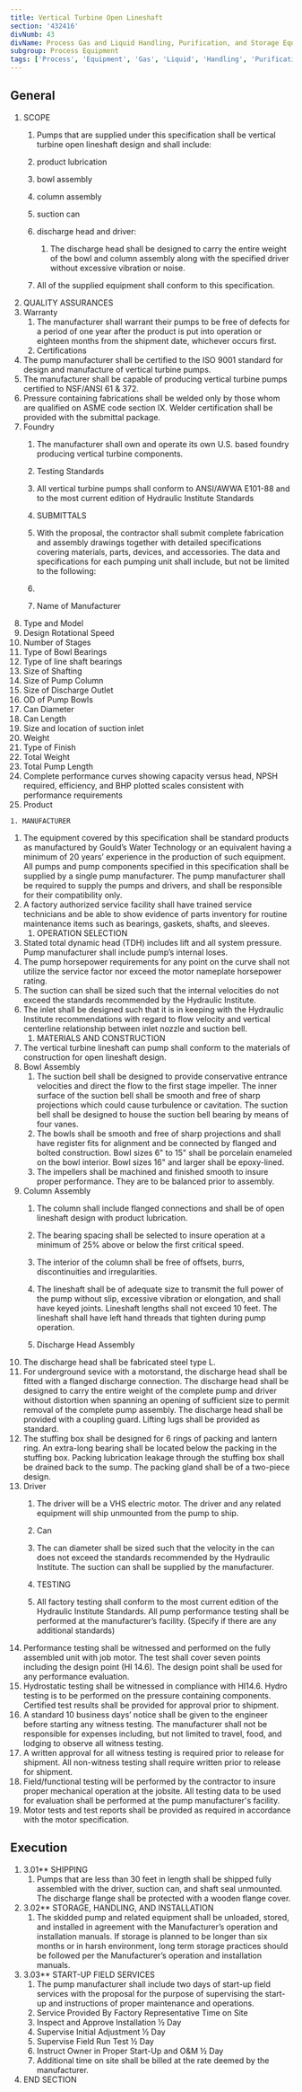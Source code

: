 ```yaml
---
title: Vertical Turbine Open Lineshaft
section: '432416'
divNumb: 43
divName: Process Gas and Liquid Handling, Purification, and Storage Equipment
subgroup: Process Equipment
tags: ['Process', 'Equipment', 'Gas', 'Liquid', 'Handling', 'Purification', 'Storage', 'Vertical', 'Turbine', 'Open', 'Lineshaft']
---
```


## General

1. SCOPE
   1. Pumps that are supplied under this specification shall be vertical turbine open lineshaft design and shall include:
	1. product lubrication
	2. bowl assembly
	3. column assembly
	4. suction can
	5. discharge head and driver:
		1. The discharge head shall be designed to carry the entire weight of the bowl and column assembly along with the specified driver without excessive vibration or noise.

   1. All of the supplied equipment shall conform to this specification.
1. QUALITY ASSURANCES
2. Warranty
    1. The manufacturer shall warrant their pumps to be free of defects for a period of one year after the product is put into operation or eighteen months from the shipment date, whichever occurs first.
   1. Certifications
2. The pump manufacturer shall be certified to the ISO 9001 standard for design and manufacture of vertical turbine pumps.
3. The manufacturer shall be capable of producing vertical turbine pumps certified to NSF/ANSI 61 & 372.
4. Pressure containing fabrications shall be welded only by those whom are qualified on ASME code section IX. Welder certification shall be provided with the submittal package.
5. Foundry
	1. The manufacturer shall own and operate its own U.S. based foundry producing vertical turbine components.

   1. Testing Standards
    1. All vertical turbine pumps shall conform to ANSI/AWWA E101-88 and to the most current edition of Hydraulic Institute Standards

	1. SUBMITTALS
   1. With the proposal, the contractor shall submit complete fabrication and assembly drawings together with detailed specifications covering materials, parts, devices, and accessories. The data and specifications for each pumping unit shall include, but not be limited to the following:
    1. 
   1. Name of Manufacturer
2. Type and Model
3. Design Rotational Speed
4. Number of Stages
5. Type of Bowl Bearings
6. Type of line shaft bearings
7. Size of Shafting
8. Size of Pump Column
9. Size of Discharge Outlet
10. OD of Pump Bowls
11. Can Diameter
12. Can Length
13. Size and location of suction inlet 
14. Weight
15. Type of Finish
16. Total Weight
17. Total Pump Length
18. Complete performance curves showing capacity versus head, NPSH required, efficiency, and BHP plotted scales consistent with performance requirements
   1. Product

	1. MANUFACTURER
   1. The equipment covered by this specification shall be standard products as manufactured by Gould’s Water Technology or an equivalent having a minimum of 20 years’ experience in the production of such equipment. All pumps and pump components specified in this specification shall be supplied by a single pump manufacturer. The pump manufacturer shall be required to supply the pumps and drivers, and shall be responsible for their compatibility only.
2. A factory authorized service facility shall have trained service technicians and be able to show evidence of parts inventory for routine maintenance items such as bearings, gaskets, shafts, and sleeves. 
	1. OPERATION SELECTION
3. Stated total dynamic head (TDH) includes lift and all system pressure. Pump manufacturer shall include pump’s internal loses. 
4. The pump horsepower requirements for any point on the curve shall not utilize the service factor nor exceed the motor nameplate horsepower rating. 
5. The suction can shall be sized such that the internal velocities do not exceed the standards recommended by the Hydraulic Institute. 
6. The inlet shall be designed such that it is in keeping with the Hydraulic Institute recommendations with regard to flow velocity and vertical centerline relationship between inlet nozzle and suction bell.
	1. MATERIALS AND CONSTRUCTION
7. The vertical turbine lineshaft can pump shall conform to the materials of construction for open lineshaft design. 
8. Bowl Assembly 
	1. The suction bell shall be designed to provide conservative entrance velocities and direct the flow to the first stage impeller. The inner surface of the suction bell shall be smooth and free of sharp projections which could cause turbulence or cavitation. The suction bell shall be designed to house the suction bell bearing by means of four vanes. 
	2. The bowls shall be smooth and free of sharp projections and shall have register fits for alignment and be connected by flanged and bolted construction. Bowl sizes 6" to 15" shall be porcelain enameled on the bowl interior. Bowl sizes 16" and larger shall be epoxy-lined. 
	3. The impellers shall be machined and finished smooth to insure proper performance. They are to be balanced prior to assembly.
9. Column Assembly
	1. The column shall include flanged connections and shall be of open lineshaft design with product lubrication.
	2. The bearing spacing shall be selected to insure operation at a minimum of 25% above or below the first critical speed.


	1. The interior of the column shall be free of offsets, burrs, discontinuities and irregularities. 
	2. The lineshaft shall be of adequate size to transmit the full power of the pump without slip, excessive vibration or elongation, and shall have keyed joints. Lineshaft lengths shall not exceed 10 feet. The lineshaft shall have left hand threads that tighten during pump operation.
   1. Discharge Head Assembly
2. The discharge head shall be fabricated steel type L.
3. For underground sevice with a motorstand, the discharge head shall be fitted with a flanged discharge connection. The discharge head shall be designed to carry the entire weight of the complete pump and driver without distortion when spanning an opening of sufficient size to permit removal of the complete pump assembly. The discharge head shall be provided with a coupling guard. Lifting lugs shall be provided as standard.
4. The stuffing box shall be designed for 6 rings of packing and lantern ring. An extra-long bearing shall be located below the packing in the stuffing box. Packing lubrication leakage through the stuffing box shall be drained back to the sump. The packing gland shall be of a two-piece design.
5. Driver
    1. The driver will be a VHS electric motor. The driver and any related equipment will ship unmounted from the pump to ship. 
   1. Can
   1. The can diameter shall be sized such that the velocity in the can does not exceed the standards recommended by the Hydraulic Institute. The suction can shall be supplied by the manufacturer. 

	1. TESTING
   1. All factory testing shall conform to the most current edition of the Hydraulic Institute Standards. All pump performance testing shall be performed at the manufacturer’s facility. (Specify if there are any additional standards)
2. Performance testing shall be witnessed and performed on the fully assembled unit with job motor. The test shall cover seven points including the design point (HI 14.6). The design point shall be used for any performance evaluation.
3. Hydrostatic testing shall be witnessed in compliance with HI14.6. Hydro testing is to be performed on the pressure containing components. Certified test results shall be provided for approval prior to shipment. 
4. A standard 10 business days’ notice shall be given to the engineer before starting any witness testing. The manufacturer shall not be responsible for expenses including, but not limited to travel, food, and lodging to observe all witness testing.
5. A written approval for all witness testing is required prior to release for shipment. All non-witness testing shall require written prior to release for shipment. 
6. Field/functional testing will be performed by the contractor to insure proper mechanical operation at the jobsite. All testing data to be used for evaluation shall be performed at the pump manufacturer's facility.
7. Motor tests and test reports shall be provided as required in accordance with the motor specification.

## Execution

1. 3.01** SHIPPING
    1. Pumps that are less than 30 feet in length shall be shipped fully assembled with the driver, suction can, and shaft seal unmounted. The discharge flange shall be protected with a wooden flange cover.
1. 3.02** STORAGE, HANDLING, AND INSTALLATION
   1. The skidded pump and related equipment shall be unloaded, stored, and installed in agreement with the Manufacturer’s operation and installation manuals. If storage is planned to be longer than six months or in harsh environment, long term storage practices should be followed per the Manufacturer’s operation and installation manuals. 
1. 3.03** START-UP FIELD SERVICES 
    1. The pump manufacturer shall include two days of start-up field services with the proposal for the purpose of supervising the start-up and instructions of proper maintenance and operations. 
    1. Service Provided By Factory Representative Time on Site
    1. Inspect and Approve Installation ½ Day
    1. Supervise Initial Adjustment ½ Day
    1. Supervise Field Run Test ½ Day
    1. Instruct Owner in Proper Start-Up and O&M ½ Day
    1. Additional time on site shall be billed at the rate deemed by the manufacturer.
1. END SECTION


